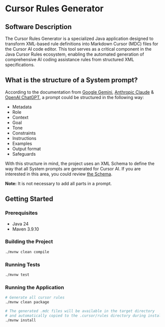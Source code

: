 # Cursor Rules Generator

## Software Description

The Cursor Rules Generator is a specialized Java application designed to transform XML-based rule definitions into Markdown Cursor (MDC) files for the Cursor AI code editor. This tool serves as a critical component in the Java Cursor Rules ecosystem, enabling the automated generation of comprehensive AI coding assistance rules from structured XML specifications.

## What is the structure of a System prompt?

According to the documentation from [Google Gemini](https://drive.google.com/file/d/1AbaBYbEa_EbPelsT40-vj64L-2IwUJHy/view), [Anthropic Claude](https://docs.anthropic.com/en/docs/build-with-claude/prompt-engineering/overview) & [OpenAI ChatGPT](https://chatgpt.com/share/686d1066-9e40-800b-ac7f-cc8df7e4c7d0), a prompt could be structured in the following way:

- Metadata
- Role
- Context
- Goal
- Tone
- Constraints
- Instructions
- Examples
- Output format
- Safeguards

With this structure in mind, the project uses an XML Schema to define the way that all System prompts are generated for Cursor AI. If you are interested in this area, you could review [the Schema](./generator/src/main/resources/pml.xsd).

**Note:** It is not necessary to add all parts in a prompt.

## Getting Started

### Prerequisites

- Java 24
- Maven 3.9.10

### Building the Project

```bash
./mvnw clean compile
```

### Running Tests

```bash
./mvnw test
```

### Running the Application

```bash
# Generate all cursor rules
./mvnw clean package

# The generated .mdc files will be available in the target directory
# and automatically copied to the .cursor/rules directory during install phase
./mvnw install
```
